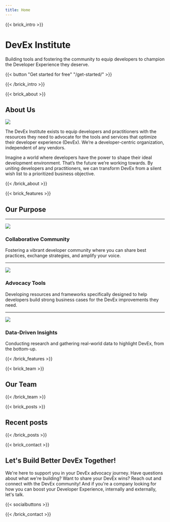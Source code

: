 ```yaml
---
title: Home
---
```

{{< brick_intro >}}

# DevEx Institute

Building tools and fostering the community to equip developers to champion the Developer Experience they deserve.

{{< button "Get started for free" "/get-started/" >}}

{{< /brick_intro >}}

{{< brick_about >}}
## About Us

![](/images/illustrations/developer-analysis2.jpg)

The DevEx Institute exists to equip developers and practitioners with the resources they need to advocate for the tools and services that optimize their developer experience (DevEx). We’re a developer-centric organization, independent of any vendors.  

Imagine a world where developers have the power to shape their ideal development environment. That’s the future we’re working towards. By uniting developers and practitioners, we can transform DevEx from a silent wish list to a prioritized business objective.

{{< /brick_about >}}

{{< brick_features >}}
## Our Purpose

---

![](/images/icons/comments.svg)
### Collaborative Community

Fostering a vibrant developer community where you can share best practices, exchange strategies, and amplify your voice.

---

![](/images/icons/microphone.svg)
### Advocacy Tools

Developing resources and frameworks specifically designed to help developers build strong business cases for the DevEx improvements they need.

---

![](/images/icons/bar-chart.svg)
### Data-Driven Insights

Conducting research and gathering real-world data to highlight DevEx, from the bottom-up.

{{< /brick_features >}}

{{< brick_team >}}

## Our Team

{{< /brick_team >}}

{{< brick_posts >}}

## Recent posts

{{< /brick_posts >}}

{{< brick_contact >}}

## Let's Build Better DevEx Together!

We're here to support you in your DevEx advocacy journey. Have questions about what we're building? Want to share your DevEx wins? Reach out and connect with the DevEx community! And if you're a company looking for how you can boost your Developer Experience, internally and externally, let's talk.

{{< socialbuttons >}}

{{< /brick_contact >}}

<!-- {{< brick_cta >}}{{< /brick_cta >}} -->